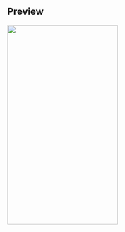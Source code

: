 ## Preview 
<img width="250" height="450" src="https://user-images.githubusercontent.com/11274840/87749112-9832f480-c7ac-11ea-8fcb-261fb63ca247.png">
